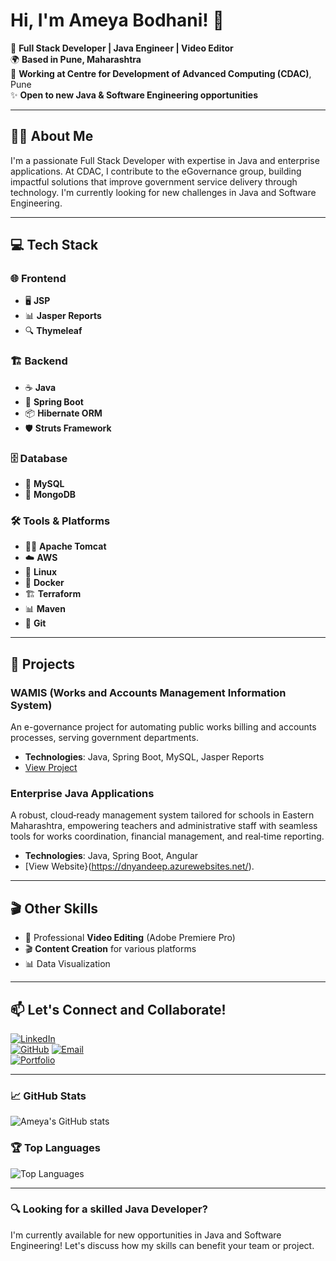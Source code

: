 # Hi, I'm Ameya Bodhani! 👋  

🚀 **Full Stack Developer | Java Engineer | Video Editor**  
🌍 **Based in Pune, Maharashtra**  
💼 **Working at Centre for Development of Advanced Computing (CDAC)**, Pune  
✨ **Open to new Java & Software Engineering opportunities**

---

## 👨‍💻 About Me

I'm a passionate Full Stack Developer with expertise in Java and enterprise applications. At CDAC, I contribute to the eGovernance group, building impactful solutions that improve government service delivery through technology. I'm currently looking for new challenges in Java and Software Engineering.

---

## 💻 Tech Stack  

### 🌐 **Frontend**  
- 🖥️ **JSP**  
- 📊 **Jasper Reports**
- 🔍 **Thymeleaf**

### 🏗️ **Backend**  
- ☕ **Java**  
- 🔧 **Spring Boot**
- 📦 **Hibernate ORM**
- 🛡️ **Struts Framework**

### 🗄️ **Database**  
- 🐬 **MySQL**
- 🐘 **MongoDB**

### 🛠️ **Tools & Platforms**  
- 🐱‍💻 **Apache Tomcat**  
- ☁️ **AWS**  
- 🐧 **Linux**
- 🐳 **Docker**
- 🏗️ **Terraform**
- 📊 **Maven**
- 🔄 **Git**

---

## 🚀 Projects

### WAMIS (Works and Accounts Management Information System)
An e-governance project for automating public works billing and accounts processes, serving government departments.
- **Technologies**: Java, Spring Boot, MySQL, Jasper Reports
- [View Project](https://wamis-odisha.gov.in/wamis/login.do)

### Enterprise Java Applications
 A robust, cloud‑ready management system tailored for schools in Eastern Maharashtra, empowering teachers and administrative staff with seamless tools for works coordination, financial management, and real‑time reporting.
- **Technologies**: Java, Spring Boot, Angular
- [View Website}(https://dnyandeep.azurewebsites.net/).
---

## 🎬 Other Skills  
- 🎥 Professional **Video Editing** (Adobe Premiere Pro)
- 🎬 **Content Creation** for various platforms
- 📊 Data Visualization

---

## 📫 Let's Connect and Collaborate!  

[![LinkedIn](https://img.shields.io/badge/LinkedIn-ameyabodhani-blue?logo=linkedin)](https://www.linkedin.com/in/ameyabodhani/)  
[![GitHub](https://img.shields.io/badge/GitHub-ameyabodhani-black?logo=github)](https://github.com/ameyabodhani)
[![Email](https://img.shields.io/badge/Email-ameyabodhani175@gmail.com-red?logo=gmail)](mailto:ameyabodhani175@gmail.com)  
[![Portfolio](https://img.shields.io/badge/Portfolio-Ameya.dev-green)](https://ameya.dev)

---

### 📈 GitHub Stats  
![Ameya's GitHub stats](https://github-readme-stats.vercel.app/api?username=ameyabodhani&show_icons=true&theme=radical)  

### 🏆 Top Languages  
![Top Languages](https://github-readme-stats.vercel.app/api/top-langs/?username=ameyabodhani&layout=compact&theme=radical)

---

### 🔍 Looking for a skilled Java Developer?
I'm currently available for new opportunities in Java and Software Engineering! Let's discuss how my skills can benefit your team or project.
